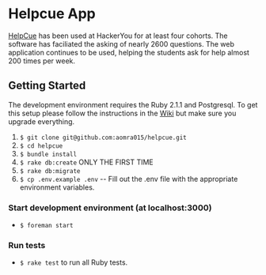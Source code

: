 # Helpcue App

[HelpCue](http://www.helpcue.com) has been used at HackerYou for at least four cohorts. The software has faciliated the asking of nearly 2600 questions. The web application continues to be used, helping the students ask for help almost 200 times per week.

## Getting Started

The development environment requires the Ruby 2.1.1 and Postgresql. To get this setup please follow the instructions in the [Wiki](https://github.com/aomra015/helpcue/wiki) but make sure you upgrade everything.

1. `$ git clone git@github.com:aomra015/helpcue.git`
1. `$ cd helpcue`
1. `$ bundle install`
1. `$ rake db:create` ONLY THE FIRST TIME
1. `$ rake db:migrate`
1. `$ cp .env.example .env` -- Fill out the .env file with the appropriate environment variables.

### Start development environment (at localhost:3000)
- `$ foreman start`

### Run tests
- `$ rake test` to run all Ruby tests.
